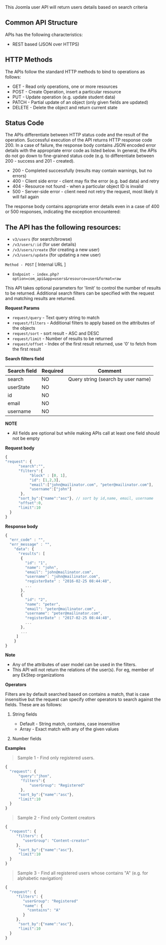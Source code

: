 This Joomla user API will return users details based on search criteria

## Common API Structure
APIs has the following characteristics:
 - REST based (JSON over HTTPS)

## HTTP Methods

The APIs follow the standard HTTP methods to bind to operations as follows:

 - GET - Read only operations, one or more resources
 - POST - Create Operation, insert a particular resource
 - PUT - Update operation (e.g. update student data)
 - PATCH - Partial update of an object (only given fields are updated)
 - DELETE - Delete the object and return current state

## Status Code

The APIs differentiate between HTTP status code and the result of the operation. Successful execution of the API returns HTTP response code 200. 
In a case of failure, the response body contains JSON encoded error details with the appropriate error code as listed below. In general, the APIs do not go down to fine-grained status code (e.g. to differentiate between 200 - success and 201 - created).

 - 200 - Completed successfully (results may contain warnings, but no errors)
 - 400 - Client side error - client may fix the error (e.g. bad data) and retry
 - 404 - Resource not found - when a particular object ID is invalid
 - 500 - Server-side error - client need not retry the request, most likely it will fail again
 
The response body contains appropriate error details even in a case of 400 or 500 responses, indicating the exception encountered:

## The API has the following resources:

 - ```v3/users``` (for search/browse)
 - ```/v3/users/:id``` (for user details)
 - ```/v3/users/create``` (for creating a new user)
 - ```/v3/users/update``` (for updating a new user) 

`Method - POST` [ Internal URL ] 
- `Endpoint - index.php?option=com_api&app=users&resource=user&format=raw`

This API takes optional parameters for 'limit' to control the number of results to be returned. Additional search filters can be specified with the request and matching results are returned.

**Request Params**
- `request/query`     - Text query string to match
- `request/filters`   - Additional filters to apply based on the attributes of the objects
- `request/sort`      - sort result - ASC and DESC
- `request/limit`     - Number of results to be returned
- `request/offset` - Index of the first result returned, use '0' to fetch from the first result

**Search filters field**

| Search field | Required | Comment |
| ---------- | -------- | ------- |
| search     | NO | Query string (search by user name) | 
| userState  | NO | |
| id         | NO | |
| email      | NO | |
| username   | NO | |

**NOTE** 
 - All fields are optional but while making APIs call at least one field should not be empty  

**Request body**
```javascript
{
"request": { 
      "search":"",
      "filters":{
           "block" : [0, 1],
           "id": [1,2,3],
           "email":["john@mailinator.com", "peter@mailinator.com"],
           "username":["john"]
       },
      "sort_by":{"name":"asc"}, // sort by id,name, email, username
      "offset":0,
      "limit":10
  }
}
```

**Response body**
```javascript
{
  "err_code" : "", 
  "err_message" : "", 
    "data": {
      "results": [
       {
         "id": "1",
         "name": "john",
         "email": "john@mailinator.com",
         "username": "john@mailinator.com",
         "registerDate" : "2016-02-25 08:44:48",
         ...
       },
       {
         "id": "2",
         "name": "peter",
         "email": "peter@mailinator.com",
         "username": "peter@mailinator.com",
         "registerDate" : "2017-02-25 08:44:48",
         ...
       },
       ...
     ]
    }
}
```

**Note**
 - Any of the attributes of user model can be used in the filters.
 - This API will not return the relations of the user(s). For eg, member of any EkStep organizations

**Operators**

Filters are by default searched based on contains a match, that is case insensitive but the request can specify other operators to search against the fields. These are as follows:

1. String fields
   - Default - String match, contains, case insensitive
   - Array   - Exact match with any of the given values

2. Number fields

**Examples**

> Sample 1 - Find only registered users. 
```javascript
{
  "request": { 
      "query":"jhon",
       "filters":{
           "userGroup": "Registered"
       },
      "sort_by":{"name":"asc"},
      "limit":10
  }
}
```
> Sample 2 - Find only Content creators
```javascript
{
  "request": {
     "filters": {
        "userGroup": "Content-creator"
     },
      "sort_by":{"name":"asc"},
      "limit":10
  }
}
```

> Sample 3 - Find all registered users whose contains "A" (e.g. for alphabetic navigation)
```javascript
{
  "request": {
     "filters": {
        "userGroup": "Registered"
        "name": {
          "contains": "A"
        }
     },
      "sort_by":{"name":"asc"},
      "limit":10
  }
}
```


